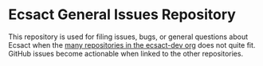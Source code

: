 # Ecsact General Issues Repository

This repository is used for filing issues, bugs, or general questions about Ecsact when the [many repositories in the ecsact-dev org](https://github.com/orgs/ecsact-dev/repositories) does not quite fit. GitHub issues become actionable when linked to the other repositories.
